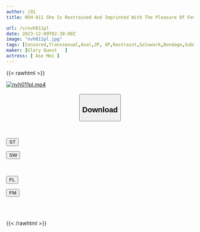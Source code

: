 ```yaml
---
author: j91
title: NVH-011 She Is Restrained And Imprinted With The Pleasure Of Female Orgasm! Beautiful Madness! Transsexual Reverse Anal Sex Mei Aise

url: /v/nvh011pl
date: 2023-12-09T02:30:00Z
image: "nvh011pl.jpg"
tags: [Censored,Transsexual,Anal,3P, 4P,Restraint,Solowork,Bondage,Submissive Men,Long Boots	 ]
maker: [Glory Quest   ]
actress: [ Ase Mei ]
---
```



{{< rawhtml >}}

<div class="video" data-videoid="lGGawVoOegF7Lgl">
    <a href="javascript:;">
        <img src="/v/nvh011pl/nvh011pl.jpg" width="WIDTH" height="HEIGHT" alt="nvh011pl.mp4" loading="lazy">
    </a>
</div>

<script type="text/javascript" src="https://j91.asia/asset/on-demand-st.js"></script>

<br>
  <link rel="stylesheet" href="https://j91.asia/asset/bs5.css">
  
  <center>
  <button class="btn btn-primary" type="button" data-bs-toggle="collapse" data-bs-target=".multi-collapse" aria-expanded="false" aria-controls="multiCollapseExample1 multiCollapseExample2"><h2>Download</h2></button></center>
</p>
<div class="row">
  <div class="col">
    <div class="collapse multi-collapse" id="multiCollapseExample1">
      <div class="card card-body">
	      	      <br>
<div class="buttons">  
<p><a href="https://streamtape.to/v/lGGawVoOegF7Lgl" target="_blank"><button class="btn-hover color-3"><i class="fa fa-download"></i> ST</button></a></p>
<p><a href="https://flaswish.com/j7re8mrynghr" target="_blank"><button class="btn-hover color-2"><i class="fa fa-download"></i> SW</button></a></p></div>
    </div>
  </div>
</div>
  <div class="col">
    <div class="collapse multi-collapse" id="multiCollapseExample2">
      <div class="card card-body">
	      <br>
<div class="buttons">
<p><a href="javascript:;" target="_blank"><button class="btn-hover color-9"><i class="fa fa-download"></i> FL</button></a></p>
<p><a href="javascript:;" target="_blank"><button class="btn-hover color-8"><i class="fa fa-download"></i> FM</button></a></p></div>
<br><br>
      </div>
    </div>
  </div>
</div>

{{< /rawhtml >}}